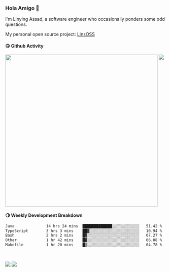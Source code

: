 ### Hola Amigo 🤣   

I'm Linying Assad, a software engineer who occasionally ponders some odd questions.  

My personal open source project: [LinsOSS](https://github.com/linsoss)
 
#### 🙃 Github Activity 
<div>
  <img src="https://github-readme-stats.vercel.app/api?username=al-assad&show_icons=true" align="top" style="display: inline-block;" width="480"/>
  <img src="https://github-readme-stats.vercel.app/api/top-langs/?username=al-assad&hide=css,html&langs_count=8&layout=compact" align="top" style="display: inline-block;"/>
</div>

#### 🌖 Weekly Development Breakdown
<!--START_SECTION:waka-->

```txt
Java              14 hrs 24 mins  █████████████░░░░░░░░░░░░   51.42 %
TypeScript        3 hrs 3 mins    ██▓░░░░░░░░░░░░░░░░░░░░░░   10.94 %
Bash              2 hrs 2 mins    █▓░░░░░░░░░░░░░░░░░░░░░░░   07.27 %
Other             1 hr 42 mins    █▓░░░░░░░░░░░░░░░░░░░░░░░   06.08 %
Makefile          1 hr 20 mins    █▒░░░░░░░░░░░░░░░░░░░░░░░   04.78 %
```

<!--END_SECTION:waka-->

<br>

<a href="https://twitter.com/assad_lin"><img src="https://img.shields.io/badge/Twitter-@assad__lin-blue?style=flat&logo=twitter" /></a>
<a href="https://al-assad.github.io"><img src="https://img.shields.io/badge/Blogs-Linying_Assad's_Blog-yellow?style=flat&logo=github" /></a>

